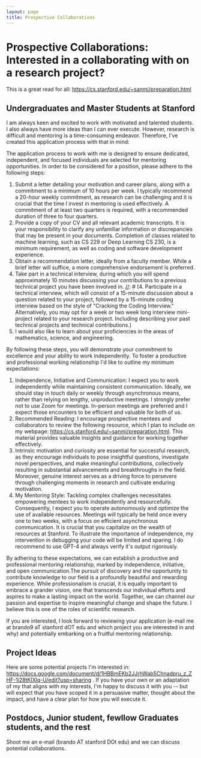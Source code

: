 ```yaml
---
layout: page
title: Prospective Collaborations
---
```


# Prospective Collaborations: Interested in a collaborating with on a research project?

This is a great read for all: https://cs.stanford.edu/~sanmi/preparation.html

## Undergraduates and Master Students at Stanford

I am always keen and excited to work with motivated and talented students. I also always have more ideas than I can 
ever execute. However, research is difficult and mentoring is a time-consuming endeavor. Therefore, I've created this
application process with that in mind:

The application process to work with me is designed to ensure dedicated, independent, and focused individuals are selected for mentoring opportunities. 
In order to be considered for a position, please adhere to the following steps:

1. Submit a letter detailing your motivation and career plans, along with a commitment to a minimum of 10 hours per week. I typically recommend a 20-hour weekly commitment, as research can be challenging and it is crucial that the time I invest in mentoring is used effectively. A commitment of at least two quarters is required, with a recommended duration of three to four quarters.
2. Provide a copy of your CV and all relevant academic transcripts. It is your responsibility to clarify any unfamiliar information or discrepancies that may be present in your documents. Completion of classes related to machine learning, such as CS 229 or Deep Learning CS 230, is a minimum requirement, as well as coding and software development experience.
3. Obtain a recommendation letter, ideally from a faculty member. While a brief letter will suffice, a more comprehensive endorsement is preferred.
4. Take part in a technical interview, during which you will spend approximately 10 minutes discussing your contributions to a previous technical project you have been involved in.
[//]: # (4. Participate in a technical interview, which will consist of a 15-minute discussion about a question related to your project, followed by a 15-minute coding interview based on the style of "Cracking the Coding Interview." Alternatively, you may opt for a week or two week long interview mini-project related to your research project. Including describing your past technical projects and technical contributions.)
5. I would also like to learn about your proficiencies in the areas of mathematics, science, and engineering.

By following these steps, you will demonstrate your commitment to excellence and your ability to work independently. To foster a productive and professional working relationship I'd like to outline my minimum expectations:

1. Independence, Initiative and Communication: I expect you to work independently while maintaining consistent communication. Ideally, we should stay in touch daily or weekly through asynchronous means, rather than relying on lengthy, unproductive meetings. I strongly prefer not to use Zoom for meetings. In-person meetings are preferred and I expect those encounters to be efficient and valuable for both of us.
2. Recommended Reading: I encourage prospective mentees and collaborators to review the following resource, which I plan to include on my webpage: https://cs.stanford.edu/~sanmi/preparation.html. This material provides valuable insights and guidance for working together effectively.
3. Intrinsic motivation and curiosity are essential for successful research, as they encourage individuals to pose insightful questions, investigate novel perspectives, and make meaningful contributions, collectively resulting in substantial advancements and breakthroughs in the field. Moreover, genuine interest serves as a driving force to persevere through challenging moments in research and cultivate enduring motivation.
4. My Mentoring Style: Tackling complex challenges necessitates empowering mentees to work independently and resourcefully. Consequently, I expect you to operate autonomously and optimize the use of available resources. Meetings will typically be held once every one to two weeks, with a focus on efficient asynchronous communication. It is crucial that you capitalize on the wealth of resources at Stanford. To illustrate the importance of independence, my intervention in debugging your code will be limited and sparing. I do recommend to use GPT-4 and always verify it's output rigorously. 

By adhering to these expectations, we can establish a productive and professional mentoring relationship, marked by independence, initiative, and open communication.The pursuit of discovery and the opportunity to contribute knowledge to our field is a profoundly beautiful and rewarding experience. While professionalism is crucial, it is equally important to embrace a grander vision, one that transcends our individual efforts and aspires to make a lasting impact on the world. Together, we can channel our passion and expertise to inspire meaningful change and shape the future. I believe this is one of the roles of scientific research.

If you are interested, I look forward to reviewing your application (e-mail me at brando9 aT stanford dOT edu and which project you are interested in and why) and potentially embarking on a fruitful mentoring relationship.

## Project Ideas

Here are some potential projects I'm interested in: https://docs.google.com/document/d/1HBBmEKb2JJrhWab5Chnadpru_z_ZHF-1i28tKIXlq-U/edit?usp=sharing .
If you have your own or an adaptation of my that aligns with my interests, I'm happy to discuss it with you -- but
will expect that you have scoped it in a persuasive matter, thought about the impact, and have a clear plan for how you will execute it.

## Postdocs, Junior student, fewllow Graduates students, and the rest

Shoot me an e-mail (brando AT stanford DOt edu) and we can discuss potential collaborations. 




[//]: # (Hi everyone,)

[//]: # ()
[//]: # (The lab I am part of has project openings for research collaborations with master students, taken for class credit. If you are interested e-mail brando9@stanford.edu and rschaef@stanford.edu with your CV & &#40;unofficial&#41; transcript, a small paragraph explaining your career plans/why you're interested in doing research, and also a time with us to schedule a 15-minute interview &#40;ideally in the late afternoon&#41;.)

[//]: # ()
[//]: # (https://docs.google.com/document/d/15YbR5tf2zqPwjYyb3KpyDKCUH5YLSqfVo8nwWIzkXsY/edit?usp=sharing)